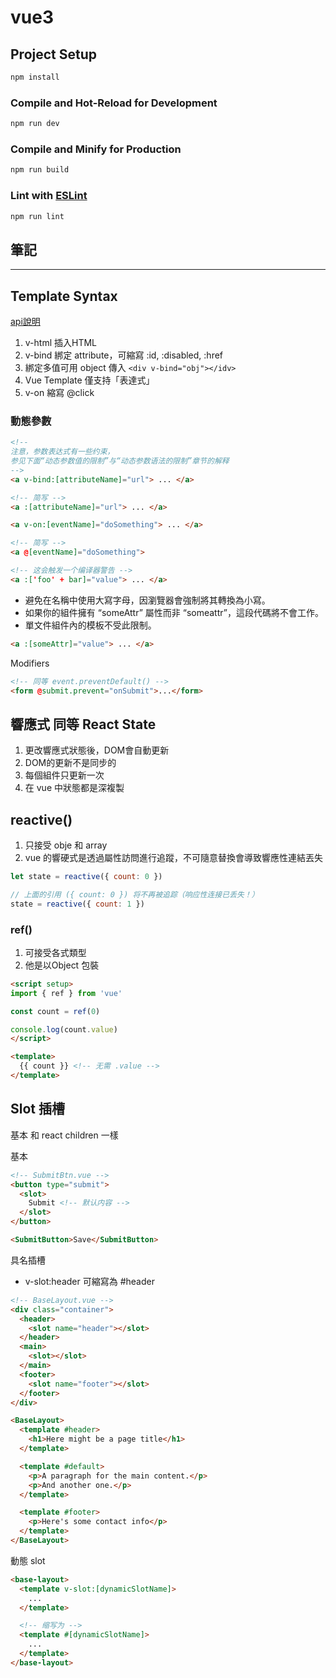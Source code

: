 # vue3

## Project Setup

```sh
npm install
```

### Compile and Hot-Reload for Development

```sh
npm run dev
```

### Compile and Minify for Production

```sh
npm run build
```

### Lint with [ESLint](https://eslint.org/)

```sh
npm run lint
```

## 筆記

<hr>

## Template Syntax

[api說明](https://cn.vuejs.org/api/built-in-directives.html#v-slot)

1. v-html 插入HTML
2. v-bind 綁定 attribute，可縮寫 :id, :disabled, :href
3. 綁定多值可用 object 傳入 `<div v-bind="obj"></idv>`
4. Vue Template 僅支持「表達式」
5. v-on 縮寫 @click

### 動態參數

```html
<!--
注意，参数表达式有一些约束，
参见下面“动态参数值的限制”与“动态参数语法的限制”章节的解释
-->
<a v-bind:[attributeName]="url"> ... </a>

<!-- 简写 -->
<a :[attributeName]="url"> ... </a>

```

```html
<a v-on:[eventName]="doSomething"> ... </a>

<!-- 简写 -->
<a @[eventName]="doSomething">

```

```html
<!-- 这会触发一个编译器警告 -->
<a :['foo' + bar]="value"> ... </a>
```

- 避免在名稱中使用大寫字母，因瀏覽器會強制將其轉換為小寫。
- 如果你的組件擁有 “someAttr” 屬性而非 “someattr”，這段代碼將不會工作。
- 單文件組件內的模板不受此限制。

```html
<a :[someAttr]="value"> ... </a>
```

Modifiers

```html
<!-- 同等 event.preventDefault() -->
<form @submit.prevent="onSubmit">...</form>
```

## 響應式 同等 React State

1. 更改響應式狀態後，DOM會自動更新
2. DOM的更新不是同步的
3. 每個組件只更新一次
4. 在 vue 中狀態都是深複製

## reactive()

 1. 只接受 obje 和 array
 2. vue 的響硬式是透過屬性訪問進行追蹤，不可隨意替換會導致響應性連結丟失

```js
let state = reactive({ count: 0 })

// 上面的引用 ({ count: 0 }) 将不再被追踪（响应性连接已丢失！）
state = reactive({ count: 1 })
```

### ref()

1. 可接受各式類型
2. 他是以Object 包裝

```html
<script setup>
import { ref } from 'vue'

const count = ref(0)

console.log(count.value)
</script>

<template>
  {{ count }} <!-- 无需 .value -->
</template>
```

## Slot 插槽

基本 和 react children 一樣

基本
```html
<!-- SubmitBtn.vue -->
<button type="submit">
  <slot>
    Submit <!-- 默认内容 -->
  </slot>
</button>

<SubmitButton>Save</SubmitButton>
```

具名插槽

- v-slot:header 可縮寫為 #header

```html
<!-- BaseLayout.vue -->
<div class="container">
  <header>
    <slot name="header"></slot>
  </header>
  <main>
    <slot></slot>
  </main>
  <footer>
    <slot name="footer"></slot>
  </footer>
</div>

<BaseLayout>
  <template #header>
    <h1>Here might be a page title</h1>
  </template>

  <template #default>
    <p>A paragraph for the main content.</p>
    <p>And another one.</p>
  </template>

  <template #footer>
    <p>Here's some contact info</p>
  </template>
</BaseLayout>
```

動態 slot

```html
<base-layout>
  <template v-slot:[dynamicSlotName]>
    ...
  </template>

  <!-- 缩写为 -->
  <template #[dynamicSlotName]>
    ...
  </template>
</base-layout>

```
